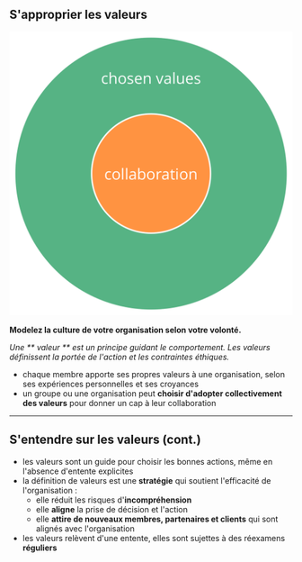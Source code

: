 ## S'approprier les valeurs

![right,fit](img/collaboration-values/chosen-values.png)

**Modelez la culture de votre organisation selon votre volonté.**

*Une ** valeur ** est un principe guidant le comportement. Les valeurs définissent la portée de l'action et les contraintes éthiques.*

- chaque membre apporte ses propres valeurs à une organisation, selon ses expériences personnelles et ses croyances
- un groupe ou une organisation peut **choisir d'adopter collectivement des valeurs** pour donner un cap à leur collaboration

* * *

## S'entendre sur les valeurs (cont.)

- les valeurs sont un guide pour choisir les bonnes actions, même en l'absence d'entente explicites
- la définition de valeurs est une **stratégie** qui soutient l'efficacité de l'organisation : 
    - elle réduit les risques d'**incompréhension**
    - elle **aligne** la prise de décision et l'action
    - elle **attire de nouveaux membres, partenaires et clients** qui sont alignés avec l'organisation
- les valeurs relèvent d'une entente, elles sont sujettes à des réexamens **réguliers**